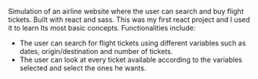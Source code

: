 Simulation of an airline website where the user can search and buy flight tickets. Built with react and sass. This was my first react project and I used it to learn Its most basic concepts.
Functionalities include:
- The user can search for flight tickets using different variables such as dates, origin/destination and number of tickets.
- The user can look at every ticket available according to the variables selected and select the ones he wants.
